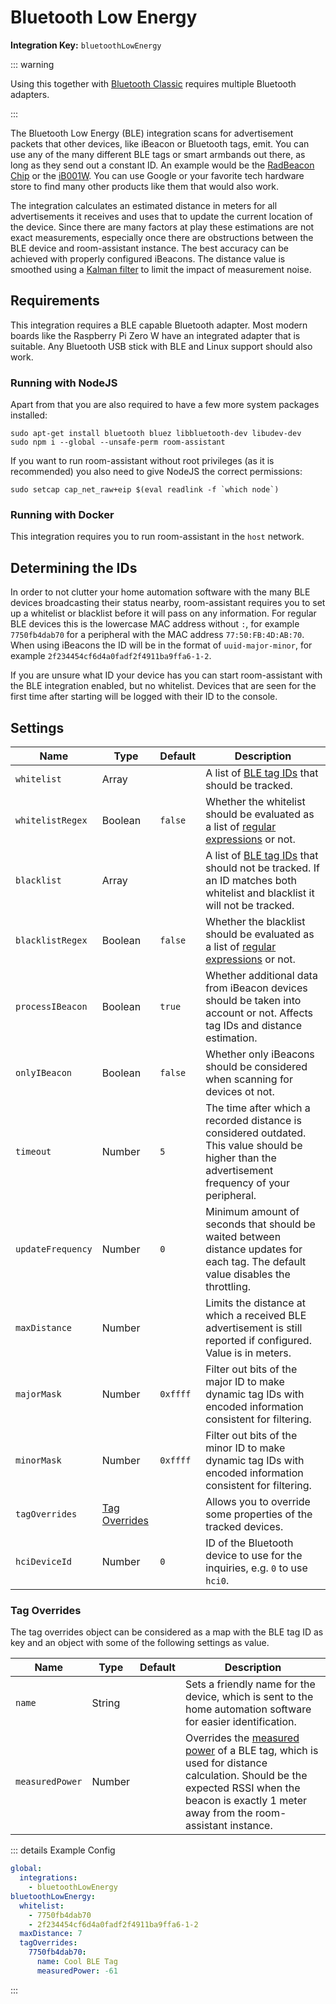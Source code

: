 # Bluetooth Low Energy

**Integration Key:** `bluetoothLowEnergy`

::: warning

Using this together with [Bluetooth Classic](./bluetooth-classic) requires multiple Bluetooth adapters.

:::

The Bluetooth Low Energy (BLE) integration scans for advertisement packets that other devices, like iBeacon or Bluetooth tags, emit. You can use any of the many different BLE tags or smart armbands out there, as long as they send out a constant ID. An example would be the [RadBeacon Chip](https://store.radiusnetworks.com/collections/all/products/radbeacon-chip) or the [iB001W](https://www.beaconzone.co.uk/iB001W?search=iB001W). You can use Google or your favorite tech hardware store to find many other products like them that would also work.

The integration calculates an estimated distance in meters for all advertisements it receives and uses that to update the current location of the device. Since there are many factors at play these estimations are not exact measurements, especially once there are obstructions between the BLE device and room-assistant instance. The best accuracy can be achieved with properly configured iBeacons. The distance value is smoothed using a [Kalman filter](https://en.wikipedia.org/wiki/Kalman_filter) to limit the impact of measurement noise.

## Requirements

This integration requires a BLE capable Bluetooth adapter. Most modern boards like the Raspberry Pi Zero W have an integrated adapter that is suitable. Any Bluetooth USB stick with BLE and Linux support should also work.

### Running with NodeJS

Apart from that you are also required to have a few more system packages installed:

```shell
sudo apt-get install bluetooth bluez libbluetooth-dev libudev-dev
sudo npm i --global --unsafe-perm room-assistant
```

If you want to run room-assistant without root privileges (as it is recommended) you also need to give NodeJS the correct permissions:

```shell
sudo setcap cap_net_raw+eip $(eval readlink -f `which node`)
```

### Running with Docker

This integration requires you to run room-assistant in the `host` network.

## Determining the IDs

In order to not clutter your home automation software with the many BLE devices broadcasting their status nearby, room-assistant requires you to set up a whitelist or blacklist before it will pass on any information. For regular BLE devices this is the lowercase MAC address without `:`, for example `7750fb4dab70` for a peripheral with the MAC address `77:50:FB:4D:AB:70`. When using iBeacons the ID will be in the format of `uuid-major-minor`, for example `2f234454cf6d4a0fadf2f4911ba9ffa6-1-2`.

If you are unsure what ID your device has you can start room-assistant with the BLE integration enabled, but no whitelist. Devices that are seen for the first time after starting will be logged with their ID to the console.

## Settings

| Name              | Type                            | Default  | Description                                                  |
| ----------------- | ------------------------------- | -------- | ------------------------------------------------------------ |
| `whitelist`       | Array                           |          | A list of [BLE tag IDs](#determining-the-ids) that should be tracked. |
| `whitelistRegex`  | Boolean                         | `false`  | Whether the whitelist should be evaluated as a list of [regular expressions](https://en.wikipedia.org/wiki/Regular_expression) or not. |
| `blacklist`       | Array                           |          | A list of [BLE tag IDs](#determining-the-ids) that should not be tracked. If an ID matches both whitelist and blacklist it will not be tracked. |
| `blacklistRegex`  | Boolean                         | `false`  | Whether the blacklist should be evaluated as a list of [regular expressions](https://en.wikipedia.org/wiki/Regular_expression) or not. |
| `processIBeacon`  | Boolean                         | `true`   | Whether additional data from iBeacon devices should be taken into account or not. Affects tag IDs and distance estimation. |
| `onlyIBeacon`     | Boolean                         | `false`  | Whether only iBeacons should be considered when scanning for devices ot not. |
| `timeout`         | Number                          | `5`      | The time after which a recorded distance is considered outdated. This value should be higher than the advertisement frequency of your peripheral. |
| `updateFrequency` | Number                          | `0`      | Minimum amount of seconds that should be waited between distance updates for each tag. The default value disables the throttling. |
| `maxDistance`     | Number                          |          | Limits the distance at which a received BLE advertisement is still reported if configured. Value is in meters. |
| `majorMask`       | Number                          | `0xffff` | Filter out bits of the major ID to make dynamic tag IDs with encoded information consistent for filtering. |
| `minorMask`       | Number                          | `0xffff` | Filter out bits of the minor ID to make dynamic tag IDs with encoded information consistent for filtering. |
| `tagOverrides`    | [Tag Overrides](#tag-overrides) |          | Allows you to override some properties of the tracked devices. |
| `hciDeviceId`     | Number                          | `0`      | ID of the Bluetooth device to use for the inquiries, e.g. `0` to use `hci0`. |

### Tag Overrides

The tag overrides object can be considered as a map with the BLE tag ID as key and an object with some of the following settings as value.

| Name            | Type   | Default | Description                                                                                                                                                                                                                                                                                                                             |
| --------------- | ------ | ------- | --------------------------------------------------------------------------------------------------------------------------------------------------------------------------------------------------------------------------------------------------------------------------------------------------------------------------------------- |
| `name`          | String |         | Sets a friendly name for the device, which is sent to the home automation software for easier identification.                                                                                                                                                                                                                           |
| `measuredPower` | Number |         | Overrides the [measured power](https://community.estimote.com/hc/en-us/articles/201636913-What-are-Broadcasting-Power-RSSI-and-other-characteristics-of-a-beacon-s-signal-) of a BLE tag, which is used for distance calculation. Should be the expected RSSI when the beacon is exactly 1 meter away from the room-assistant instance. |

::: details Example Config
```yaml
global:
  integrations:
    - bluetoothLowEnergy
bluetoothLowEnergy:
  whitelist:
    - 7750fb4dab70
    - 2f234454cf6d4a0fadf2f4911ba9ffa6-1-2
  maxDistance: 7
  tagOverrides:
    7750fb4dab70:
      name: Cool BLE Tag
      measuredPower: -61
```
:::
